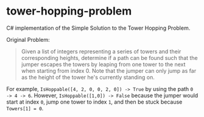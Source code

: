 # tower-hopping-problem
C# implementation of the Simple Solution to the Tower Hopping Problem.

Original Problem:

> Given a list of integers representing a series of towers and their corresponding heights,
> determine if a path can be found such that the jumper escapes the towers by leaping from one tower to the next when starting 
> from index 0. Note that the jumper can only jump as far as the height of the tower he's currently standing on.

For example, `IsHoppable([4, 2, 0, 0, 2, 0]) -> True` by using the path `0 -> 4 -> 6`. However, `IsHoppable([1,0]) -> False` because the jumper would start at index `0`, jump one tower to index `1`, and then be stuck because `Towers[1] = 0`.
